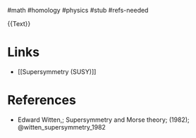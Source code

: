 #math #homology #physics  #stub #refs-needed 

{{Text}}
# Links
- [[Supersymmetry (SUSY)]]

# References
-  Edward Witten,; Supersymmetry and Morse theory; (1982);  @witten_supersymmetry_1982 
